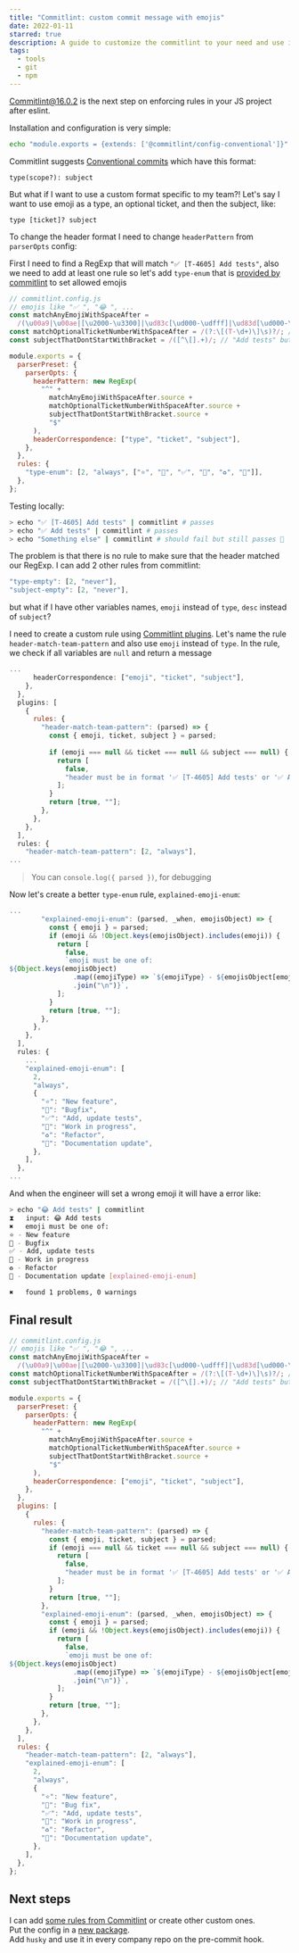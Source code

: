 ```yaml
---
title: "Commitlint: custom commit message with emojis"
date: 2022-01-11
starred: true
description: A guide to customize the commitlint to your need and use it as convention in your git repository. Customize commitlint header format to use emojis.
tags:
  - tools
  - git
  - npm
---
```


[Commitlint@16.0.2](https://commitlint.js.org/) is the next step on enforcing rules in your JS project after eslint.

Installation and configuration is very simple:

```bash
echo "module.exports = {extends: ['@commitlint/config-conventional']}" > commitlint.config.js
```

Commitlint suggests [Conventional commits](https://www.conventionalcommits.org/en/) which have this format:

```
type(scope?): subject
```

But what if I want to use a custom format specific to my team?! Let's say I want to use emoji as a type, an optional ticket, and then the subject, like:

```
type [ticket]? subject
```

To change the header format I need to change `headerPattern` from `parserOpts` config:

First I need to find a RegExp that will match `"✅ [T-4605] Add tests"`, also we need to add at least one rule so let's add `type-enum` that is [provided by commitlint](https://commitlint.js.org/#/reference-rules) to set allowed emojis

```js
// commitlint.config.js
// emojis like "✅ ", "😂 ", ...
const matchAnyEmojiWithSpaceAfter =
  /(\u00a9|\u00ae|[\u2000-\u3300]|\ud83c[\ud000-\udfff]|\ud83d[\ud000-\udfff]|\ud83e[\ud000-\udfff])\s/;
const matchOptionalTicketNumberWithSpaceAfter = /(?:\[(T-\d+)\]\s)?/; // "[T-4605] ", "[T-1]"
const subjectThatDontStartWithBracket = /([^\[].+)/; // "Add tests" but don't allow "[ Add tests"

module.exports = {
  parserPreset: {
    parserOpts: {
      headerPattern: new RegExp(
        "^" +
          matchAnyEmojiWithSpaceAfter.source +
          matchOptionalTicketNumberWithSpaceAfter.source +
          subjectThatDontStartWithBracket.source +
          "$"
      ),
      headerCorrespondence: ["type", "ticket", "subject"],
    },
  },
  rules: {
    "type-enum": [2, "always", ["⭐️", "🐞", "✅", "🚧", "♻️", "📝"]],
  },
};
```

Testing locally:

```bash
> echo "✅ [T-4605] Add tests" | commitlint # passes
> echo "✅ Add tests" | commitlint # passes
> echo "Something else" | commitlint # should fail but still passes 🤔
```

The problem is that there is no rule to make sure that the header matched our RegExp. I can add 2 other rules from commitlint:

```js
"type-empty": [2, "never"],
"subject-empty": [2, "never"],
```

but what if I have other variables names, `emoji` instead of `type`, `desc` instead of `subject`?

I need to create a custom rule using [Commitlint plugins](https://commitlint.js.org/#/reference-plugins). 
Let's name the rule `header-match-team-pattern` and also use `emoji` instead of `type`. In the rule, we check if all variables are `null` and return a message

```js
...
      headerCorrespondence: ["emoji", "ticket", "subject"],
    },
  },
  plugins: [
    {
      rules: {
        "header-match-team-pattern": (parsed) => {
          const { emoji, ticket, subject } = parsed;
          
          if (emoji === null && ticket === null && subject === null) {
            return [
              false,
              "header must be in format '✅ [T-4605] Add tests' or '✅ Add tests'",
            ];
          }
          return [true, ""];
        },
      },
    },
  ],
  rules: {
    "header-match-team-pattern": [2, "always"],
...
```

> You can `console.log({ parsed })`, for debugging

Now let's create a better `type-enum` rule, `explained-emoji-enum`:

```js
...
        "explained-emoji-enum": (parsed, _when, emojisObject) => {
          const { emoji } = parsed;
          if (emoji && !Object.keys(emojisObject).includes(emoji)) {
            return [
              false,
              `emoji must be one of:
${Object.keys(emojisObject)
                .map((emojiType) => `${emojiType} - ${emojisObject[emojiType]}`)
                .join("\n")}`,
            ];
          }
          return [true, ""];
        },
      },
    },
  ],
  rules: {
    ...
    "explained-emoji-enum": [
      2,
      "always",
      {
        "⭐️": "New feature",
        "🐞": "Bugfix",
        "✅": "Add, update tests",
        "🚧": "Work in progress",
        "♻️": "Refactor",
        "📝": "Documentation update",
      },
    ],
  },
...
```

And when the engineer will set a wrong emoji it will have a error like:

```bash
> echo "😂 Add tests" | commitlint                                                                                                                                 
⧗   input: 😂 Add tests
✖   emoji must be one of:
⭐️ - New feature
🐞 - Bugfix
✅ - Add, update tests
🚧 - Work in progress
♻️ - Refactor
📝 - Documentation update [explained-emoji-enum]

✖   found 1 problems, 0 warnings
```

## Final result

```js
// commitlint.config.js
// emojis like "✅ ", "😂 ", ...
const matchAnyEmojiWithSpaceAfter =
  /(\u00a9|\u00ae|[\u2000-\u3300]|\ud83c[\ud000-\udfff]|\ud83d[\ud000-\udfff]|\ud83e[\ud000-\udfff])\s/;
const matchOptionalTicketNumberWithSpaceAfter = /(?:\[(T-\d+)\]\s)?/; // "[T-4605] ", "[T-1]"
const subjectThatDontStartWithBracket = /([^\[].+)/; // "Add tests" but don't allow "[ Add tests"

module.exports = {
  parserPreset: {
    parserOpts: {
      headerPattern: new RegExp(
        "^" +
          matchAnyEmojiWithSpaceAfter.source +
          matchOptionalTicketNumberWithSpaceAfter.source +
          subjectThatDontStartWithBracket.source +
          "$"
      ),
      headerCorrespondence: ["emoji", "ticket", "subject"],
    },
  },
  plugins: [
    {
      rules: {
        "header-match-team-pattern": (parsed) => {
          const { emoji, ticket, subject } = parsed;
          if (emoji === null && ticket === null && subject === null) {
            return [
              false,
              "header must be in format '✅ [T-4605] Add tests' or '✅ Add tests'",
            ];
          }
          return [true, ""];
        },
        "explained-emoji-enum": (parsed, _when, emojisObject) => {
          const { emoji } = parsed;
          if (emoji && !Object.keys(emojisObject).includes(emoji)) {
            return [
              false,
              `emoji must be one of:
${Object.keys(emojisObject)
                .map((emojiType) => `${emojiType} - ${emojisObject[emojiType]}`)
                .join("\n")}`,
            ];
          }
          return [true, ""];
        },
      },
    },
  ],
  rules: {
    "header-match-team-pattern": [2, "always"],
    "explained-emoji-enum": [
      2,
      "always",
      {
        "⭐️": "New feature",
        "🐞": "Bug fix",
        "✅": "Add, update tests",
        "🚧": "Work in progress",
        "♻️": "Refactor",
        "📝": "Documentation update",
      },
    ],
  },
};
```

## Next steps

I can add [some rules from Commitlint](https://commitlint.js.org/#/reference-rules) or create other custom ones.   
Put the config in a [new package](https://commitlint.js.org/#/concepts-shareable-config).  
Add `husky` and use it in every company repo on the pre-commit hook.  
